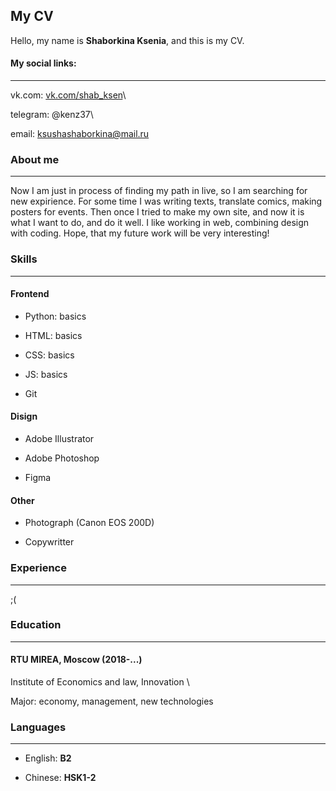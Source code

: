 ## My CV

Hello, my name is **Shaborkina Ksenia**, and this is my CV.

#### My social links:

***

vk.com: [vk.com/shab_ksen](https://vk.com/shab_ksen)\

telegram: @kenz37\

email: ksushashaborkina@mail.ru

### About me

***

Now I am just in process of finding my path in live, so I am searching for new expirience. For some time I was writing texts, translate comics, making posters for events. Then once I tried to make my own site, and now it is what I want to do, and do it well. I like working in web, combining design with coding. Hope, that my future work will be very interesting!

### Skills

***

#### Frontend

* Python: basics

* HTML: basics

* CSS: basics

* JS: basics

* Git

#### Disign

* Adobe Illustrator

* Adobe Photoshop

* Figma

#### Other

* Photograph (Canon EOS 200D)

* Copywritter

### Experience

***

;(

### Education

***

#### RTU MIREA, Moscow (2018-...)

Institute of Economics and law, Innovation \

Major: economy, management, new technologies



### Languages

***

* English: **B2**

* Chinese: **HSK1-2**
